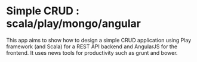 # Simple CRUD : scala/play/mongo/angular

This app aims to show how to design a simple CRUD application using Play framework (and Scala) for a REST API backend and AngularJS for the frontend.
It uses news tools for productivity such as grunt and bower.
